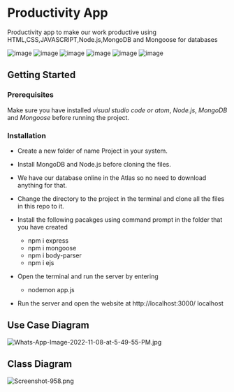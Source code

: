 # Productivity App
Productivity app to make our work productive using HTML,CSS,JAVASCRIPT,Node.js,MongoDB and Mongoose for databases

![image](https://img.shields.io/badge/HTML5-E34F26?style=for-the-badge&logo=html5&logoColor=white)
![image](https://img.shields.io/badge/CSS3-1572B6?style=for-the-badge&logo=css3&logoColor=white)
![image](https://img.shields.io/badge/JavaScript-323330?style=for-the-badge&logo=javascript&logoColor=F7DF1E)
![image](https://img.shields.io/badge/Node.js-43853D?style=for-the-badge&logo=node.js&logoColor=white)
![image](https://img.shields.io/badge/MongoDB-4EA94B?style=for-the-badge&logo=mongodb&logoColor=white)
![image](https://img.shields.io/badge/Express.js-404D59?style=for-the-badge)

## Getting Started
### Prerequisites

Make sure you have installed *visual studio code or atom*, *Node.js*, *MongoDB* and  *Mongoose* before running the project.

### Installation

* Create a new folder of name Project in your system.
* Install MongoDB and Node.js before cloning the files.
* We have our database online in the Atlas so no need to download anything for that.
* Change the directory to the project in the terminal and clone all the files in this repo to it.
   
* Install the following pacakges using command prompt in the folder that you have created
   
   * npm i express
   * npm i mongoose
   * npm i body-parser
   * npm i ejs

* Open the terminal and run the server by entering

   * nodemon app.js
   
* Run the server and open the website at http://localhost:3000/ localhost

## Use Case Diagram
![Whats-App-Image-2022-11-08-at-5-49-55-PM.jpg](https://i.postimg.cc/nrZk4YTV/Whats-App-Image-2022-11-08-at-5-49-55-PM.jpg)

## Class Diagram
![Screenshot-958.png](https://i.postimg.cc/bN84z1xR/Screenshot-958.png)

